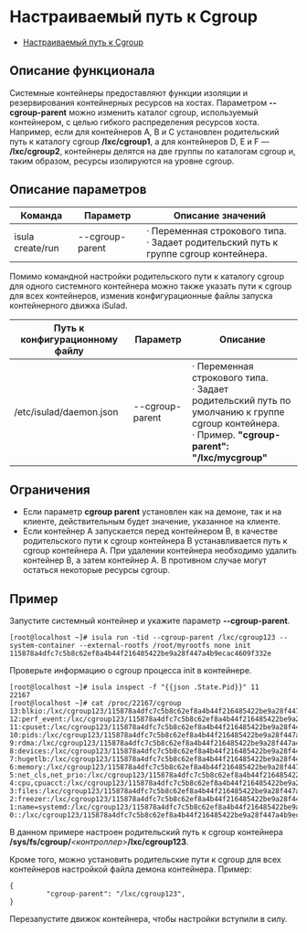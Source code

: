 # Настраиваемый путь к Cgroup

- [Настраиваемый путь к Cgroup](#configurable-cgroup-path)

## Описание функционала

Системные контейнеры предоставляют функции изоляции и резервирования контейнерных ресурсов на хостах. Параметром **--cgroup-parent** можно изменить каталог cgroup, используемый контейнером, с целью гибкого распределения ресурсов хоста. Например, если для контейнеров A, B и C установлен родительский путь к каталогу cgroup **/lxc/cgroup1**, а для контейнеров D, E и F — **/lxc/cgroup2**, контейнеры делятся на две группы по каталогам cgroup и, таким образом, ресурсы изолируются на уровне cgroup.

## Описание параметров

| **Команда**      | **Параметр**    | **Описание значений**                                        |
| ---------------- | --------------- | ------------------------------------------------------------ |
| isula create/run | --cgroup-parent | ·     Переменная строкового типа.  <br />·     Задает родительский путь к группе cgroup контейнера. |

Помимо командной настройки родительского пути к каталогу cgroup для одного системного контейнера можно также указать пути к cgroup для всех контейнеров, изменив конфигурационные файлы запуска контейнерного движка iSulad.

| **Путь к конфигурационному файлу** | **Параметр**    | **Описание**                                                 |
| ---------------------------------- | --------------- | ------------------------------------------------------------ |
| /etc/isulad/daemon.json            | --cgroup-parent | ·      Переменная строкового типа. <br /> ·     Задает родительский путь по умолчанию к группе cgroup контейнера. <br /> ·      Пример. **"cgroup-parent": "/lxc/mycgroup"** |



## Ограничения

- Если параметр **cgroup parent** установлен как на демоне, так и на клиенте, действительным будет значение, указанное на клиенте.
- Если контейнер A запускается перед контейнером B, в качестве родительского пути к cgroup контейнера B устанавливается путь к cgroup контейнера A. При удалении контейнера необходимо удалить контейнер B, а затем контейнер A. В противном случае могут остаться некоторые ресурсы cgroup.

## Пример

Запустите системный контейнер и укажите параметр **--cgroup-parent**.

```
[root@localhost ~]# isula run -tid --cgroup-parent /lxc/cgroup123 --system-container --external-rootfs /root/myrootfs none init
115878a4dfc7c5b8c62ef8a4b44f216485422be9a28f447a4b9ecac4609f332e
```

Проверьте информацию о cgroup процесса init в контейнере.

```
[root@localhost ~]# isula inspect -f "{{json .State.Pid}}" 11
22167
[root@localhost ~]# cat /proc/22167/cgroup
13:blkio:/lxc/cgroup123/115878a4dfc7c5b8c62ef8a4b44f216485422be9a28f447a4b9ecac4609f332e
12:perf_event:/lxc/cgroup123/115878a4dfc7c5b8c62ef8a4b44f216485422be9a28f447a4b9ecac4609f332e
11:cpuset:/lxc/cgroup123/115878a4dfc7c5b8c62ef8a4b44f216485422be9a28f447a4b9ecac4609f332e
10:pids:/lxc/cgroup123/115878a4dfc7c5b8c62ef8a4b44f216485422be9a28f447a4b9ecac4609f332e
9:rdma:/lxc/cgroup123/115878a4dfc7c5b8c62ef8a4b44f216485422be9a28f447a4b9ecac4609f332e
8:devices:/lxc/cgroup123/115878a4dfc7c5b8c62ef8a4b44f216485422be9a28f447a4b9ecac4609f332e
7:hugetlb:/lxc/cgroup123/115878a4dfc7c5b8c62ef8a4b44f216485422be9a28f447a4b9ecac4609f332e
6:memory:/lxc/cgroup123/115878a4dfc7c5b8c62ef8a4b44f216485422be9a28f447a4b9ecac4609f332e
5:net_cls,net_prio:/lxc/cgroup123/115878a4dfc7c5b8c62ef8a4b44f216485422be9a28f447a4b9ecac4609f332e
4:cpu,cpuacct:/lxc/cgroup123/115878a4dfc7c5b8c62ef8a4b44f216485422be9a28f447a4b9ecac4609f332e
3:files:/lxc/cgroup123/115878a4dfc7c5b8c62ef8a4b44f216485422be9a28f447a4b9ecac4609f332e
2:freezer:/lxc/cgroup123/115878a4dfc7c5b8c62ef8a4b44f216485422be9a28f447a4b9ecac4609f332e
1:name=systemd:/lxc/cgroup123/115878a4dfc7c5b8c62ef8a4b44f216485422be9a28f447a4b9ecac4609f332e/init.scope
0::/lxc/cgroup123/115878a4dfc7c5b8c62ef8a4b44f216485422be9a28f447a4b9ecac4609f332e
```

В данном примере настроен родительский путь к cgroup контейнера **/sys/fs/cgroup/**_\<контроллер>_**/lxc/cgroup123**.

Кроме того, можно установить родительские пути к cgroup для всех контейнеров настройкой файла демона контейнера. Пример:

```
{
         "cgroup-parent": "/lxc/cgroup123",
}
```

Перезапустите движок контейнера, чтобы настройки вступили в силу.